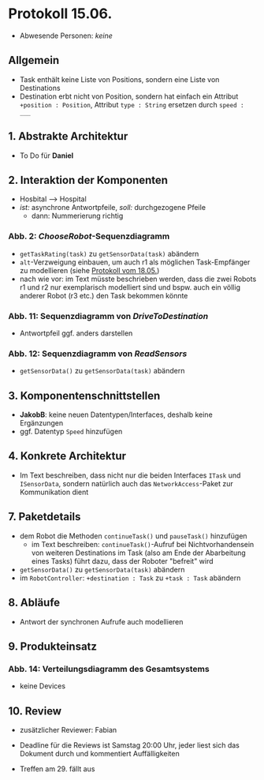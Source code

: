 # Protokoll 15.06.
- Abwesende Personen: *keine*

## Allgemein
- Task enthält keine Liste von Positions, sondern eine Liste von Destinations
- Destination erbt nicht von Position, sondern hat einfach ein Attribut `+position : Position`, Attribut `type : String` ersetzen durch `speed : ___`

## 1. Abstrakte Architektur
- To Do für __Daniel__ 

## 2. Interaktion der Komponenten
- Hosbital --> Hospital
- *ist:* asynchrone Antwortpfeile, *soll:* durchgezogene Pfeile
    + dann: Nummerierung richtig

### Abb. 2: *ChooseRobot*-Sequenzdiagramm
- `getTaskRating(task)` zu `getSensorData(task)` abändern
- `alt`-Verzweigung einbauen, um auch r1 als möglichen Task-Empfänger zu modellieren (siehe [Protokoll vom 18.05.](2016-05-18.md))
- nach wie vor: im Text müsste beschrieben werden, dass die zwei Robots r1 und r2 nur exemplarisch modelliert sind und bspw. auch ein völlig anderer Robot (r3 etc.) den Task bekommen könnte

### Abb. 11: Sequenzdiagramm von *DriveToDestination*
- Antwortpfeil ggf. anders darstellen

### Abb. 12: Sequenzdiagramm von *ReadSensors*
- `getSensorData()` zu `getSensorData(task)` abändern

## 3. Komponentenschnittstellen
- __JakobB__: keine neuen Datentypen/Interfaces, deshalb keine Ergänzungen
- ggf. Datentyp `Speed` hinzufügen

## 4. Konkrete Architektur
- Im Text beschreiben, dass nicht nur die beiden Interfaces `ITask` und `ISensorData`, sondern natürlich auch das `NetworkAccess`-Paket zur Kommunikation dient

## 7. Paketdetails
- dem Robot die Methoden `continueTask()` und `pauseTask()` hinzufügen
    + im Text beschreiben: `continueTask()`-Aufruf bei Nichtvorhandensein von weiteren Destinations im Task (also am Ende der Abarbeitung eines Tasks) führt dazu, dass der Roboter "befreit" wird
- `getSensorData()` zu `getSensorData(task)` abändern
- im `RobotController`: `+destination : Task` zu `+task : Task` abändern

## 8. Abläufe
- Antwort der synchronen Aufrufe auch modellieren

## 9. Produkteinsatz

### Abb. 14: Verteilungsdiagramm des Gesamtsystems
- keine Devices

## 10. Review
- zusätzlicher Reviewer: Fabian
- Deadline für die Reviews ist Samstag 20:00 Uhr, jeder liest sich das Dokument durch und kommentiert Auffälligkeiten

- Treffen am 29. fällt aus
